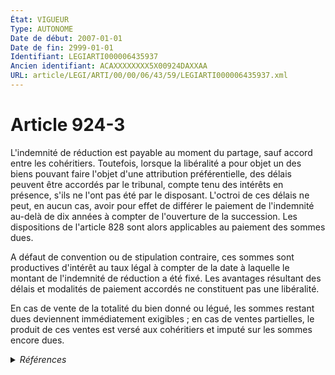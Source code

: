 ```yaml
---
État: VIGUEUR
Type: AUTONOME
Date de début: 2007-01-01
Date de fin: 2999-01-01
Identifiant: LEGIARTI000006435937
Ancien identifiant: ACAXXXXXXXX5X00924DAXXAA
URL: article/LEGI/ARTI/00/00/06/43/59/LEGIARTI000006435937.xml
---
```


<h1>Article 924-3</h1>

L'indemnité de réduction est payable au moment du partage, sauf accord entre les
cohéritiers. Toutefois, lorsque la libéralité a pour objet un des biens pouvant
faire l'objet d'une attribution préférentielle, des délais peuvent être accordés
par le tribunal, compte tenu des intérêts en présence, s'ils ne l'ont pas été
par le disposant. L'octroi de ces délais ne peut, en aucun cas, avoir pour effet
de différer le paiement de l'indemnité au-delà de dix années à compter de
l'ouverture de la succession. Les dispositions de l'article 828 sont alors
applicables au paiement des sommes dues.<br />

A défaut de convention ou de stipulation contraire, ces sommes sont productives
d'intérêt au taux légal à compter de la date à laquelle le montant de
l'indemnité de réduction a été fixé. Les avantages résultant des délais et
modalités de paiement accordés ne constituent pas une libéralité.<br />

En cas de vente de la totalité du bien donné ou légué, les sommes restant dues
deviennent immédiatement exigibles ; en cas de ventes partielles, le produit de
ces ventes est versé aux cohéritiers et imputé sur les sommes encore dues.


<details>
  <summary><em>Références</em></summary>

  <h2>Articles faisant référence à l'article</h2>
  
  <ul>
    <li>
      <a href="https://legal.tricoteuses.fr//redirection/LEGIARTI000006299723?vers=git&vers=legifrance">Code général des impôts, annexe III - article 397 AUTONOME MODIFIE, en vigueur du 2007-01-01 au 2010-03-26</a> CITATION source
    </li>
    <li>
      <a href="https://legal.tricoteuses.fr//redirection/LEGIARTI000006432593?vers=git&vers=legifrance">Code civil - article 828 AUTONOME MODIFIE, en vigueur du 1804-03-21 au 2007-01-01</a> CITATION cible
    </li>
    <li>
      <a href="https://legal.tricoteuses.fr//redirection/LEGIARTI000006583372?vers=git&vers=legifrance">Code rural (nouveau) - article L321-17 AUTONOME VIGUEUR, en vigueur depuis le 2007-01-01</a> CITATION source
    </li>
    <li>
      <a href="https://legal.tricoteuses.fr//redirection/LEGIARTI000006432967?vers=git&vers=legifrance">Code civil - article 868 AUTONOME TRANSFERE, en vigueur du 1972-01-01 au 2007-01-01</a> CONCORDE source
    </li>
    <li>
      <a href="https://legal.tricoteuses.fr//redirection/LEGIARTI000006432967?vers=git&vers=legifrance">Code civil - article 868 AUTONOME TRANSFERE, en vigueur du 1972-01-01 au 2007-01-01</a> CONCORDANCE cible
    </li>
    <li>
      <a href="https://legal.tricoteuses.fr//redirection/LEGIARTI000022016467?vers=git&vers=legifrance">Code général des impôts, annexe III - article 397 AUTONOME MODIFIE, en vigueur du 2010-03-26 au 2023-12-31</a> CITATION source
    </li>
    <li>
      <a href="https://legal.tricoteuses.fr//redirection/LEGIARTI000006313662?vers=git&vers=legifrance">Code général des impôts - article 1722 bis AUTONOME VIGUEUR, en vigueur depuis le 2007-01-01</a> CITATION source
    </li>
    <li>
      <a href="https://legal.tricoteuses.fr//redirection/LEGIARTI000006284847?vers=git&vers=legifrance">LOI n° 2006-728 du 23 juin 2006 portant réforme des successions et des libéralités - article 13 ENTIEREMENT_MODIF</a> CREATION cible
    </li>
    <li>
      <a href="https://legal.tricoteuses.fr//redirection/LEGIARTI000048852299?vers=git&vers=legifrance">Code général des impôts, annexe III - article 397 AUTONOME VIGUEUR, en vigueur depuis le 2023-12-31</a> CITATION source
    </li>
    <li>
      <a href="https://legal.tricoteuses.fr//redirection/LEGIARTI000006432594?vers=git&vers=legifrance">Code civil - article 828 AUTONOME VIGUEUR, en vigueur depuis le 2007-01-01</a> CITATION cible
    </li>
  </ul>
  
  <h2>Références faites par l'article</h2>
  
  <ul>
    <li>
      2006-06-23 CREATION source <a href="https://legal.tricoteuses.fr//redirection/LEGIARTI000006284847?vers=git&vers=legifrance">LOI n° 2006-728 du 23 juin 2006 portant réforme des successions et des libéralités - article 13 ENTIEREMENT_MODIF</a>
    </li>
    <li>
      2999-01-01 CITATION source <a href="https://legal.tricoteuses.fr//redirection/LEGIARTI000006432593?vers=git&vers=legifrance">Code civil - article 828 AUTONOME MODIFIE, en vigueur du 1804-03-21 au 2007-01-01</a>
    </li>
    <li>
      2999-01-01 CONCORDE cible <a href="https://legal.tricoteuses.fr//redirection/LEGIARTI000006432967?vers=git&vers=legifrance">Code civil - article 868 AUTONOME TRANSFERE, en vigueur du 1972-01-01 au 2007-01-01</a>
    </li>
    <li>
      2999-01-01 CONCORDANCE source <a href="https://legal.tricoteuses.fr//redirection/LEGIARTI000006432967?vers=git&vers=legifrance">Code civil - article 868 AUTONOME TRANSFERE, en vigueur du 1972-01-01 au 2007-01-01</a>
    </li>
    <li>
      2999-01-01 CITATION cible <a href="https://legal.tricoteuses.fr//redirection/LEGIARTI000006313662?vers=git&vers=legifrance">Code général des impôts - article 1722 bis AUTONOME VIGUEUR, en vigueur depuis le 2007-01-01</a>
    </li>
    <li>
      2999-01-01 CITATION cible <a href="https://legal.tricoteuses.fr//redirection/LEGIARTI000048852299?vers=git&vers=legifrance">Code général des impôts, annexe III - article 397 AUTONOME VIGUEUR, en vigueur depuis le 2023-12-31</a>
    </li>
    <li>
      2999-01-01 CITATION cible <a href="https://legal.tricoteuses.fr//redirection/LEGIARTI000006583372?vers=git&vers=legifrance">Code rural (nouveau) - article L321-17 AUTONOME VIGUEUR, en vigueur depuis le 2007-01-01</a>
    </li>
    <li>
      CODIFICATION source Loi 1803-04-19
    </li>
  </ul>
</details>
